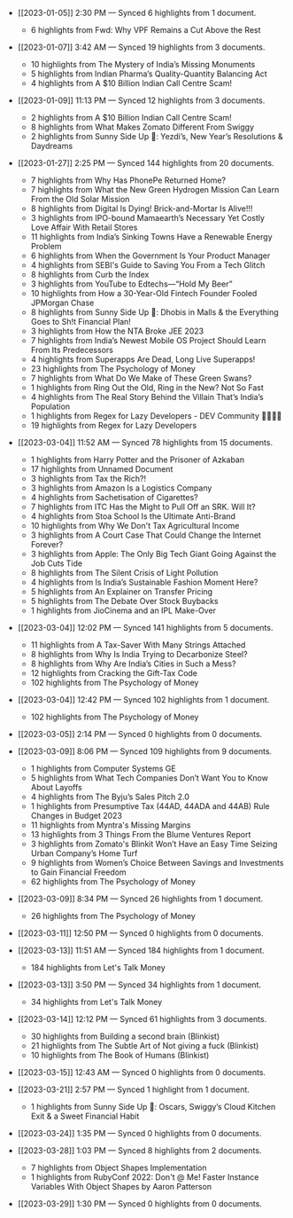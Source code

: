 - [[2023-01-05]] 2:30 PM — Synced 6 highlights from 1 document.
    - 6 highlights from Fwd: Why VPF Remains a Cut Above the Rest

- [[2023-01-07]] 3:42 AM — Synced 19 highlights from 3 documents.
    - 10 highlights from The Mystery of India’s Missing Monuments
    - 5 highlights from Indian Pharma’s Quality-Quantity Balancing Act
    - 4 highlights from A $10 Billion Indian Call Centre Scam!

- [[2023-01-09]] 11:13 PM — Synced 12 highlights from 3 documents.
    - 2 highlights from A $10 Billion Indian Call Centre Scam!
    - 8 highlights from What Makes Zomato Different From Swiggy
    - 2 highlights from Sunny Side Up 🍳: Yezdi’s, New Year’s Resolutions & Daydreams

- [[2023-01-27]] 2:25 PM — Synced 144 highlights from 20 documents.
    - 7 highlights from Why Has PhonePe Returned Home?
    - 7 highlights from What the New Green Hydrogen Mission Can Learn From the Old Solar Mission
    - 8 highlights from Digital Is Dying! Brick-and-Mortar Is Alive!!!
    - 3 highlights from IPO-bound Mamaearth’s Necessary Yet Costly Love Affair With Retail Stores
    - 11 highlights from India’s Sinking Towns Have a Renewable Energy Problem
    - 6 highlights from When the Government Is Your Product Manager
    - 4 highlights from SEBI's Guide to Saving You From a Tech Glitch
    - 8 highlights from Curb the Index
    - 3 highlights from YouTube to Edtechs—“Hold My Beer”
    - 10 highlights from How a 30-Year-Old Fintech Founder Fooled JPMorgan Chase
    - 8 highlights from Sunny Side Up 🍳: Dhobis in Malls & the Everything Goes to Sh!t Financial Plan!
    - 3 highlights from How the NTA Broke JEE 2023
    - 7 highlights from India’s Newest Mobile OS Project Should Learn From Its Predecessors
    - 4 highlights from Superapps Are Dead, Long Live Superapps!
    - 23 highlights from The Psychology of Money
    - 7 highlights from What Do We Make of These Green Swans?
    - 1 highlights from Ring Out the Old, Ring in the New? Not So Fast
    - 4 highlights from The Real Story Behind the Villain That’s India’s Population
    - 1 highlights from Regex for Lazy Developers - DEV Community 👩‍💻👨‍💻
    - 19 highlights from Regex for Lazy Developers

- [[2023-03-04]] 11:52 AM — Synced 78 highlights from 15 documents.
    - 1 highlights from Harry Potter and the Prisoner of Azkaban
    - 17 highlights from Unnamed Document
    - 3 highlights from Tax the Rich?!
    - 3 highlights from Amazon Is a Logistics Company
    - 4 highlights from Sachetisation of Cigarettes?
    - 7 highlights from ITC Has the Might to Pull Off an SRK. Will It?
    - 4 highlights from Stoa School Is the Ultimate Anti-Brand
    - 10 highlights from Why We Don't Tax Agricultural Income
    - 3 highlights from A Court Case That Could Change the Internet Forever?
    - 3 highlights from Apple: The Only Big Tech Giant Going Against the Job Cuts Tide
    - 8 highlights from The Silent Crisis of Light Pollution
    - 4 highlights from Is India’s Sustainable Fashion Moment Here?
    - 5 highlights from An Explainer on Transfer Pricing
    - 5 highlights from The Debate Over Stock Buybacks
    - 1 highlights from JioCinema and an IPL Make-Over

- [[2023-03-04]] 12:02 PM — Synced 141 highlights from 5 documents.
    - 11 highlights from A Tax-Saver With Many Strings Attached
    - 8 highlights from Why Is India Trying to Decarbonize Steel?
    - 8 highlights from Why Are India’s Cities in Such a Mess?
    - 12 highlights from Cracking the Gift-Tax Code
    - 102 highlights from The Psychology of Money

- [[2023-03-04]] 12:42 PM — Synced 102 highlights from 1 document.
    - 102 highlights from The Psychology of Money

- [[2023-03-05]] 2:14 PM — Synced 0 highlights from 0 documents.

- [[2023-03-09]] 8:06 PM — Synced 109 highlights from 9 documents.
    - 1 highlights from Computer Systems GE
    - 5 highlights from What Tech Companies Don’t Want You to Know About Layoffs
    - 4 highlights from The Byju’s Sales Pitch 2.0
    - 1 highlights from Presumptive Tax (44AD, 44ADA and 44AB) Rule Changes in Budget 2023
    - 11 highlights from Myntra's Missing Margins
    - 13 highlights from 3 Things From the Blume Ventures Report
    - 3 highlights from Zomato's Blinkit Won’t Have an Easy Time Seizing Urban Company’s Home Turf
    - 9 highlights from Women’s Choice Between Savings and Investments to Gain Financial Freedom
    - 62 highlights from The Psychology of Money

- [[2023-03-09]] 8:34 PM — Synced 26 highlights from 1 document.
    - 26 highlights from The Psychology of Money

- [[2023-03-11]] 12:50 PM — Synced 0 highlights from 0 documents.

- [[2023-03-13]] 11:51 AM — Synced 184 highlights from 1 document.
    - 184 highlights from Let's Talk Money

- [[2023-03-13]] 3:50 PM — Synced 34 highlights from 1 document.
    - 34 highlights from Let's Talk Money

- [[2023-03-14]] 12:12 PM — Synced 61 highlights from 3 documents.
    - 30 highlights from Building a second brain (Blinkist)
    - 21 highlights from The Subtle Art of Not giving a fuck (Blinkist)
    - 10 highlights from The Book of Humans (Blinkist)

- [[2023-03-15]] 12:43 AM — Synced 0 highlights from 0 documents.

- [[2023-03-21]] 2:57 PM — Synced 1 highlight from 1 document.
    - 1 highlights from Sunny Side Up 🍳: Oscars, Swiggy’s Cloud Kitchen Exit & a Sweet Financial Habit

- [[2023-03-24]] 1:35 PM — Synced 0 highlights from 0 documents.

- [[2023-03-28]] 1:03 PM — Synced 8 highlights from 2 documents.
    - 7 highlights from Object Shapes Implementation
    - 1 highlights from RubyConf 2022: Don't @ Me! Faster Instance Variables With Object Shapes by Aaron Patterson

- [[2023-03-29]] 1:30 PM — Synced 0 highlights from 0 documents.

